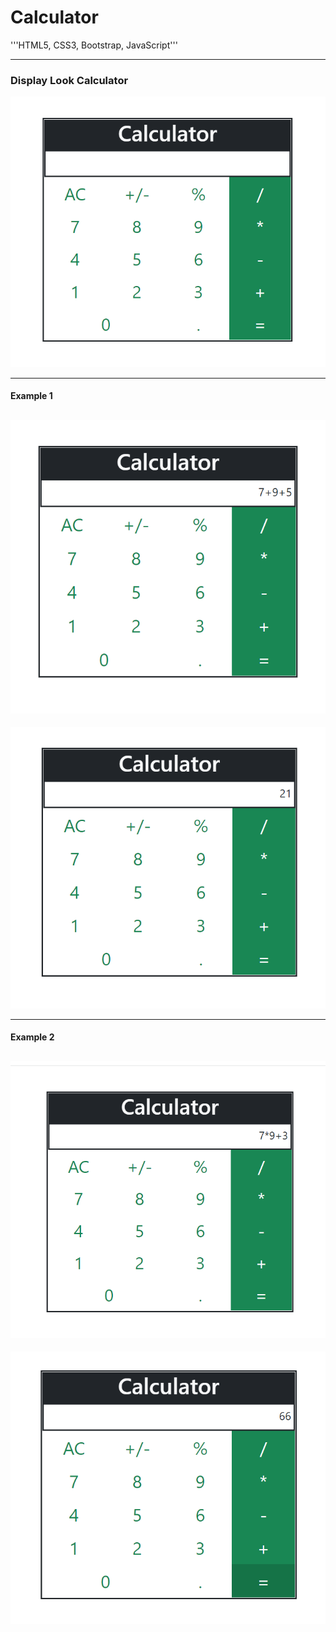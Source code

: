 ﻿# Calculator
 '''HTML5, CSS3, Bootstrap, JavaScript'''
****
### Display Look Calculator
![My Image](./img/calculator.png)
****

#### Example 1
![My Image](./img/a1.png)
----
![My Image](./img/a2.png)

****
#### Example 2
![My Image](./img/a3.png)
----
![My Image](./img/a4.png)
